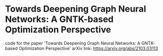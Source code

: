 # Towards Deepening Graph Neural Networks: A GNTK-based Optimization Perspective
code for the paper 'Towards Deepening Graph Neural Networks: A GNTK-based Optimization Perspective'
arXiv link: https://arxiv.org/abs/2103.03113
